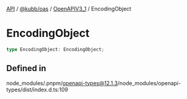 [API](../../../../../packages.md) / [@kubb/oas](../../../index.md) / [OpenAPIV3\_1](../index.md) / EncodingObject

# EncodingObject

```ts
type EncodingObject: EncodingObject;
```

## Defined in

node\_modules/.pnpm/openapi-types@12.1.3/node\_modules/openapi-types/dist/index.d.ts:109
